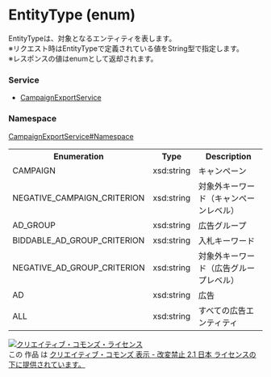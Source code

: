# EntityType (enum)
EntityTypeは、対象となるエンティティを表します。<br>
※リクエスト時はEntityTypeで定義されている値をString型で指定します。<br>
※レスポンスの値はenumとして返却されます。

### Service
+ [CampaignExportService](../../services/CampaignExportService.md)

### Namespace
[CampaignExportService#Namespace](../../services/CampaignExportService.md#namespace)

<table>
 <tr>
  <th>Enumeration</th>
  <th>Type</th>
  <th>Description</th>
 <tr>
  <td>CAMPAIGN</td>
  <td>xsd:string</td>
  <td>キャンペーン</td>
 </tr>
 <tr>
  <td>NEGATIVE_CAMPAIGN_CRITERION</td>
  <td>xsd:string</td>
  <td>対象外キーワード（キャンペーンレベル）</td>
 </tr>
 <tr>
  <td>AD_GROUP</td>
  <td>xsd:string</td>
  <td>広告グループ</td>
 </tr>
 <tr>
  <td>BIDDABLE_AD_GROUP_CRITERION</td>
  <td>xsd:string</td>
  <td>入札キーワード</td>
 </tr>
 <tr>
  <td>NEGATIVE_AD_GROUP_CRITERION</td>
  <td>xsd:string</td>
  <td>対象外キーワード（広告グループレベル）</td>
 </tr>
 <tr>
  <td>AD</td>
  <td>xsd:string</td>
  <td>広告</td>
 </tr>
 <tr>
  <td>ALL</td>
  <td>xsd:string</td>
  <td>すべての広告エンティティ</td>
 </tr>
</table>

<a rel="license" href="http://creativecommons.org/licenses/by-nd/2.1/jp/"><img alt="クリエイティブ・コモンズ・ライセンス" style="border-width:0" src="https://i.creativecommons.org/l/by-nd/2.1/jp/88x31.png" /></a><br />この 作品 は <a rel="license" href="http://creativecommons.org/licenses/by-nd/2.1/jp/">クリエイティブ・コモンズ 表示 - 改変禁止 2.1 日本 ライセンスの下に提供されています。</a>
